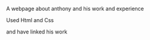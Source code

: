 A webpage about anthony and his work and experience 

Used Html and Css

 and  have linked his work
